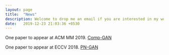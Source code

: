 ```yaml
---
layout: page
title:  "News"
description: Welcome to drop me an email if you are interested in my works!
date:   2019-12-23 21:03:36 +0530
---
```


One paper to appear at ACM MM 2019. 
<a href="https://dl.acm.org/citation.cfm?id=3351032" target="_blank">Comp-GAN</a>

One paper to appear at ECCV 2018.
<a href="http://openaccess.thecvf.com/content_ECCV_2018/html/Xuelin_Qian_Pose-Normalized_Image_Generation_ECCV_2018_paper.html" 
target="_blank">PN-GAN</a>